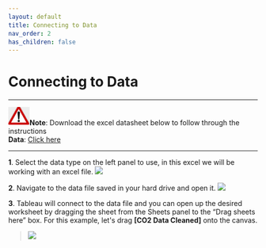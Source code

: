 ```yaml
---
layout: default
title: Connecting to Data
nav_order: 2
has_children: false
---
```


# Connecting to Data

---

![](./assets/images/note-icon.png "Note")<b>Note</b>: Download the excel datasheet below to follow through the instructions 
<br>
<b>Data</b>: [Click here](https://mkt.tableau.com/Public/Datasets/World_Bank_CO2.xlsx)

---

**1**. Select the data type on the left panel to use, in this excel we will be working with an excel file.
![](https://github.com/cysong12/Tableau-Desktop-Public-Edition/blob/gh-pages/docs/images/ctd1.png?raw=true)
<br>

**2**. Navigate to the data file saved in your hard drive and open it.
![](https://github.com/cysong12/Tableau-Desktop-Public-Edition/blob/gh-pages/docs/images/ctd2.png?raw=true)
<br>

**3**. Tableau will connect to the data file and you can open up the desired worksheet by dragging the sheet from the Sheets panel to the “Drag sheets here” box. For this example, let's drag **[CO2 Data Cleaned]** onto the canvas.
>![](https://github.com/cysong12/Tableau-Desktop-Public-Edition/blob/gh-pages/docs/images/ctd3.png?raw=true)

<br>
 
